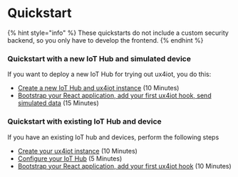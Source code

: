 # Quickstart

{% hint style="info" %}
These quickstarts do not include a custom security backend, so you only have to develop the frontend.
{% endhint %}

### Quickstart with a new IoT Hub and simulated device

If you want to deploy a new IoT Hub for trying out ux4iot, you do this:

* [Create a new IoT Hub and ux4iot instance](setup/create-iot-hub-and-linked-ux4iot.md) (10 Minutes)
* [Bootstrap your React application, add your first ux4iot hook, send simulated data](using-react/tutorial-using-create-react-app.md) (15 Minutes)

### Quickstart with existing IoT Hub and device

If you have an existing IoT hub and devices, perform the following steps

* [Create your ux4iot instance](setup/create-ux4iot-instance.md) (10 Minutes)
* [Configure your IoT Hub](setup/configure-your-iot-hub.md) (5 Minutes)
* [Bootstrap your React application, add your first ux4iot hook](using-react/tutorial-using-create-react-app.md) (10 Minutes)

###
